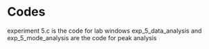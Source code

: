 # Codes
experiment 5.c is the code for lab windows
exp_5_data_analysis and exp_5_mode_analysis are the code for peak analysis
